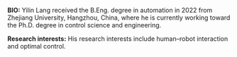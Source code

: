 <strong>BIO:</strong> Yilin Lang received the B.Eng. degree in automation in 2022 from Zhejiang University, Hangzhou, China, where he is currently working toward the Ph.D. degree in control science and engineering.

<strong>Research interests:</strong> His research interests include human–robot interaction and optimal control. 